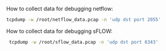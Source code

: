 How to collect data for debugging netflow:
```bash
tcpdump -w /root/netflow_data.pcap -n 'udp dst port 2055' 
```

How to collect data for debugging sFLOW:
```bash
 tcpdump -w /root/sflow_data.pcap -n 'udp dst port 6343'
```
